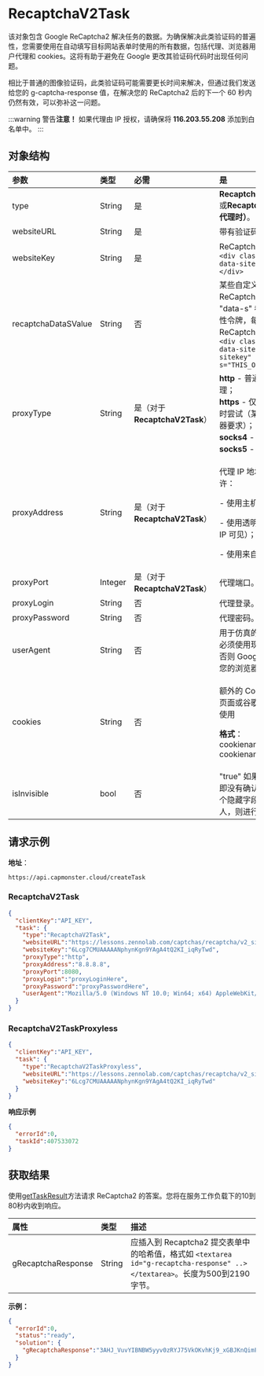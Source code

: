 ﻿---
sidebar_position: 0
sidebar_label: RecaptchaV2Task
---

# RecaptchaV2Task
该对象包含 Google ReCaptcha2 解决任务的数据。为确保解决此类验证码的普遍性，您需要使用在自动填写目标网站表单时使用的所有数据，包括代理、浏览器用户代理和 cookies。这将有助于避免在 Google 更改其验证码代码时出现任何问题。

相比于普通的图像验证码，此类验证码可能需要更长时间来解决，但通过我们发送给您的 g-captcha-response 值，在解决您的 ReCaptcha2 后的下一个 60 秒内仍然有效，可以弥补这一问题。

:::warning 警告**注意！**
如果代理由 IP 授权，请确保将 **116.203.55.208** 添加到白名单中。
:::

## **对象结构**

|**参数**|**类型**|**必需**|**是**|
| :- | :- | :- | :- |
|type|String|是|**RecaptchaV2TaskProxyless**或**RecaptchaV2Task（使用代理时）**。|
|websiteURL|String|是|带有验证码的网页地址。|
|websiteKey|String|是|ReCaptcha 网站密钥。<br />`<div class="g-recaptcha" data-sitekey="THIS_ONE"></div>`|
|recaptchaDataSValue|String|否|某些自定义实现可能包含 ReCaptcha2 div 中的额外 "data-s" 参数，实际上是一次性令牌，每次解决 ReCaptcha2 都必须获取。<br />`<div class="g-recaptcha" data-sitekey="some sitekey" data-s="THIS_ONE"></div>`|
|proxyType|String|是（对于**RecaptchaV2Task**）|**http** - 普通的 http/https 代理；<br />**https** - 仅在 "http" 不起作用时尝试（某些自定义代理服务器要求）；<br />**socks4** - socks4 代理；<br />**socks5** - socks5 代理。|
|proxyAddress|String|是（对于**RecaptchaV2Task**）|<p>代理 IP 地址 IPv4/IPv6。不允许：</p><p> - 使用主机名；</p><p> - 使用透明代理（其中客户端 IP 可见）；</p><p>- 使用来自本地网络的代理。</p>|
|proxyPort|Integer|是（对于**RecaptchaV2Task**）|代理端口。|
|proxyLogin|String|否|代理登录。|
|proxyPassword|String|否|代理密码。|
|userAgent|String|否|用于仿真的浏览器用户代理。必须使用现代浏览器的签名，否则 Google 将要求您 "更新您的浏览器"。|
|cookies|String|否|<p>额外的 Cookie，我们在与目标页面或谷歌的交互过程中必须使用</p><p>**格式**：cookiename1=cookievalue1; cookiename2=cookievalue2</p>|
|isInvisible|bool|否|"true" 如果验证码是隐形的，即没有确认复选框，而是有一个隐藏字段。如果怀疑是机器人，则进行额外检查。|

## **请求示例**

**地址**： 
```http
https://api.capmonster.cloud/createTask
```

### RecaptchaV2Task
```json
{
  "clientKey":"API_KEY",
  "task": {
    "type":"RecaptchaV2Task",
    "websiteURL":"https://lessons.zennolab.com/captchas/recaptcha/v2_simple.php?level=high",
    "websiteKey":"6Lcg7CMUAAAAANphynKgn9YAgA4tQ2KI_iqRyTwd",
    "proxyType":"http",
    "proxyAddress":"8.8.8.8",
    "proxyPort":8080,
    "proxyLogin":"proxyLoginHere",
    "proxyPassword":"proxyPasswordHere",
    "userAgent":"Mozilla/5.0 (Windows NT 10.0; Win64; x64) AppleWebKit/537.36 (KHTML, like Gecko) Chrome/125.0.0.0 Safari/537.36"
  }
}
```

### RecaptchaV2TaskProxyless
```json
{
  "clientKey":"API_KEY",
  "task": {
    "type":"RecaptchaV2TaskProxyless",
    "websiteURL":"https://lessons.zennolab.com/captchas/recaptcha/v2_simple.php?level=high",
    "websiteKey":"6Lcg7CMUAAAAANphynKgn9YAgA4tQ2KI_iqRyTwd"
  }
}
```


**响应示例**

```json
{
  "errorId":0,
  "taskId":407533072
}
```

## **获取结果**
使用[getTaskResult](../api/methods/get-task-result.md)方法请求 ReCaptcha2 的答案。您将在服务工作负载下的10到80秒内收到响应。

|**属性**|**类型**|**描述**|
| :- | :- | :- |
|gRecaptchaResponse|String|应插入到 Recaptcha2 提交表单中的哈希值，格式如 `<textarea id="g-recaptcha-response" ..></textarea>`。长度为500到2190字节。|

**示例：**

```json
{
  "errorId":0,
  "status":"ready",
  "solution": {
    "gRecaptchaResponse":"3AHJ_VuvYIBNBW5yyv0zRYJ75VkOKvhKj9_xGBJKnQimF72rfoq3Iy-DyGHMwLAo6a3"
  }
}
```
